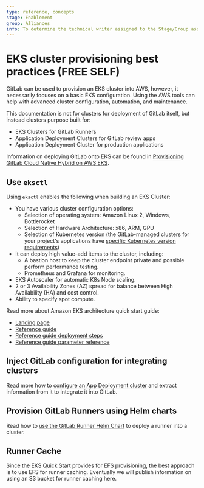```yaml
---
type: reference, concepts
stage: Enablement
group: Alliances
info: To determine the technical writer assigned to the Stage/Group associated with this page, see https://about.gitlab.com/handbook/engineering/ux/technical-writing/#assignments
---
```


# EKS cluster provisioning best practices **(FREE SELF)**

GitLab can be used to provision an EKS cluster into AWS, however, it necessarily focuses on a basic EKS configuration. Using the AWS tools can help with advanced cluster configuration, automation, and maintenance.

This documentation is not for clusters for deployment of GitLab itself, but instead clusters purpose built for:

- EKS Clusters for GitLab Runners
- Application Deployment Clusters for GitLab review apps
- Application Deployment Cluster for production applications

Information on deploying GitLab onto EKS can be found in [Provisioning GitLab Cloud Native Hybrid on AWS EKS](gitlab_hybrid_on_aws.md).

## Use `eksctl`

Using `eksctl` enables the following when building an EKS Cluster:

- You have various cluster configuration options:
  - Selection of operating system: Amazon Linux 2, Windows, Bottlerocket
  - Selection of Hardware Architecture: x86, ARM, GPU
  - Selection of Kubernetes version (the GitLab-managed clusters for your project's applications have [specific Kubernetes version requirements](../../user/infrastructure/clusters/connect/index.md#supported-cluster-versions))
- It can deploy high value-add items to the cluster, including:
  - A bastion host to keep the cluster endpoint private and possible perform performance testing.
  - Prometheus and Grafana for monitoring.
- EKS Autoscaler for automatic K8s Node scaling.
- 2 or 3 Availability Zones (AZ) spread for balance between High Availability (HA) and cost control.
- Ability to specify spot compute.

Read more about Amazon EKS architecture quick start guide:

- [Landing page](https://aws.amazon.com/quickstart/architecture/amazon-eks/)
- [Reference guide](https://aws-quickstart.github.io/quickstart-amazon-eks/)
- [Reference guide deployment steps](https://aws-quickstart.github.io/quickstart-amazon-eks/#_deployment_steps)
- [Reference guide parameter reference](https://aws-quickstart.github.io/quickstart-amazon-eks/#_parameter_reference)

## Inject GitLab configuration for integrating clusters

Read more how to [configure an App Deployment cluster](../../user/project/clusters/add_existing_cluster.md) and extract information from it to integrate it into GitLab.

## Provision GitLab Runners using Helm charts

Read how to [use the GitLab Runner Helm Chart](https://docs.gitlab.com/runner/install/kubernetes.html) to deploy a runner into a cluster.

## Runner Cache

Since the EKS Quick Start provides for EFS provisioning, the best approach is to use EFS for runner caching. Eventually we will publish information on using an S3 bucket for runner caching here.
